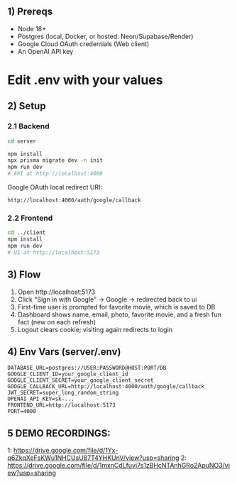 

## 1) Prereqs
- Node 18+
- Postgres (local, Docker, or hosted: Neon/Supabase/Render)
- Google Cloud OAuth credentials (Web client)
- An OpenAI API key
# Edit .env with your values
## 2) Setup

### 2.1 Backend
```bash
cd server

npm install
npx prisma migrate dev -n init
npm run dev
# API at http://localhost:4000
```
Google OAuth local redirect URI:
```
http://localhost:4000/auth/google/callback
```

### 2.2 Frontend
```bash
cd ../client
npm install
npm run dev
# UI at http://localhost:5173
```

## 3) Flow
1. Open http://localhost:5173
2. Click "Sign in with Google" -> Google -> redirected back to ui
3. First-time user is prompted for favorite movie, which is saved to DB
4. Dashboard shows name, email, photo, favorite movie, and a fresh fun fact (new on each refresh)
5. Logout clears cookie; visiting again redirects to login

## 4) Env Vars (server/.env)
```env
DATABASE_URL=postgres://USER:PASSWORD@HOST:PORT/DB
GOOGLE_CLIENT_ID=your_google_client_id
GOOGLE_CLIENT_SECRET=your_google_client_secret
GOOGLE_CALLBACK_URL=http://localhost:4000/auth/google/callback
JWT_SECRET=super_long_random_string
OPENAI_API_KEY=sk-...
FRONTEND_URL=http://localhost:5173
PORT=4000
```
## 5 DEMO RECORDINGS:
1:
https://drive.google.com/file/d/1Yx-q6ZkqXeFsKWu1NHCUsU87T4YHKUnV/view?usp=sharing
2:
https://drive.google.com/file/d/1mxnCdLfuvj7s1zBHcNTAnhGRo2ApuNO3/view?usp=sharing